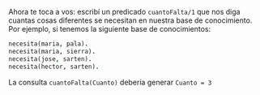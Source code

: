 Ahora te toca a vos: escribí un predicado `cuantoFalta/1` que nos diga cuantas cosas diferentes se necesitan en nuestra base de conocimiento. Por ejemplo, si tenemos la siguiente base de conocimientos:

```prolog
necesita(maria, pala).
necesita(maria, sierra).
necesita(jose, sarten).
necesita(hector, sarten).
```

La consulta `cuantoFalta(Cuanto)` debería generar `Cuanto = 3`